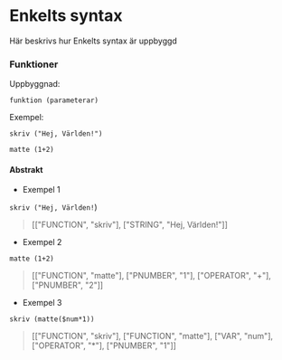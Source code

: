 # Enkelts syntax
Här beskrivs hur Enkelts syntax är uppbyggd

### Funktioner
Uppbyggnad:

`funktion (parameterar)`

Exempel:

`skriv ("Hej, Världen!")`

`matte (1+2)`

#### Abstrakt
* Exempel 1

`skriv ("Hej, Världen!`)

> [["FUNCTION", "skriv"], ["STRING", "Hej, Världen!"]]


* Exempel 2

`matte (1+2)`

> [["FUNCTION", "matte"], ["PNUMBER", "1"], ["OPERATOR", "+"], ["PNUMBER", "2"]]


* Exempel 3

`skriv (matte($num*1))`

> [["FUNCTION", "skriv"], ["FUNCTION", "matte"], ["VAR", "num"], ["OPERATOR", "*"], ["PNUMBER", "1"]]
